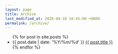 ```yaml
---
layout: page
title: Archive
last_modified_at: 2020-04-18 18:45:00 +0000
permalink: /archive/
---
```



<ul>
  {% for post in site.posts %}
    <li>
        <span class="date">{{ post.date | date: '%Y/%m/%d' }}</span>
        <a href="{{ post.url }}">{{ post.title }}</a>
    </li>
  {% endfor %}
</ul>
